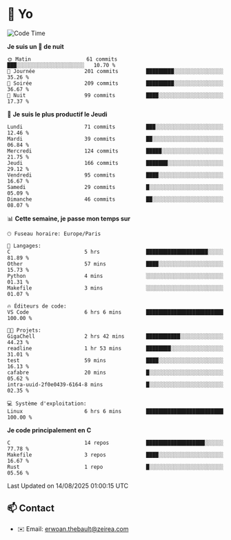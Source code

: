 # 👋 Yo

<!--START_SECTION:waka-->
![Code Time](http://img.shields.io/badge/Code%20Time-212%20hrs%208%20mins-blue)

**Je suis un 🦉 de nuit** 

```text
🌞 Matin                  61 commits          ███░░░░░░░░░░░░░░░░░░░░░░   10.70 % 
🌆 Journée                201 commits         █████████░░░░░░░░░░░░░░░░   35.26 % 
🌃 Soirée                 209 commits         █████████░░░░░░░░░░░░░░░░   36.67 % 
🌙 Nuit                   99 commits          ████░░░░░░░░░░░░░░░░░░░░░   17.37 % 
```
📅 **Je suis le plus productif le Jeudi** 

```text
Lundi                    71 commits          ███░░░░░░░░░░░░░░░░░░░░░░   12.46 % 
Mardi                    39 commits          ██░░░░░░░░░░░░░░░░░░░░░░░   06.84 % 
Mercredi                 124 commits         █████░░░░░░░░░░░░░░░░░░░░   21.75 % 
Jeudi                    166 commits         ███████░░░░░░░░░░░░░░░░░░   29.12 % 
Vendredi                 95 commits          ████░░░░░░░░░░░░░░░░░░░░░   16.67 % 
Samedi                   29 commits          █░░░░░░░░░░░░░░░░░░░░░░░░   05.09 % 
Dimanche                 46 commits          ██░░░░░░░░░░░░░░░░░░░░░░░   08.07 % 
```


📊 **Cette semaine, je passe mon temps sur** 

```text
🕑︎ Fuseau horaire: Europe/Paris

💬 Langages: 
C                        5 hrs               ████████████████████░░░░░   81.89 % 
Other                    57 mins             ████░░░░░░░░░░░░░░░░░░░░░   15.73 % 
Python                   4 mins              ░░░░░░░░░░░░░░░░░░░░░░░░░   01.31 % 
Makefile                 3 mins              ░░░░░░░░░░░░░░░░░░░░░░░░░   01.07 % 

🔥 Éditeurs de code: 
VS Code                  6 hrs 6 mins        █████████████████████████   100.00 % 

🐱‍💻 Projets: 
GigaChell                2 hrs 42 mins       ███████████░░░░░░░░░░░░░░   44.23 % 
readline                 1 hr 53 mins        ████████░░░░░░░░░░░░░░░░░   31.01 % 
test                     59 mins             ████░░░░░░░░░░░░░░░░░░░░░   16.13 % 
cafabre                  20 mins             █░░░░░░░░░░░░░░░░░░░░░░░░   05.62 % 
intra-uuid-2f0e0439-6164-8 mins              █░░░░░░░░░░░░░░░░░░░░░░░░   02.35 % 

💻 Système d'exploitation: 
Linux                    6 hrs 6 mins        █████████████████████████   100.00 % 
```

**Je code principalement en C** 

```text
C                        14 repos            ███████████████████░░░░░░   77.78 % 
Makefile                 3 repos             ████░░░░░░░░░░░░░░░░░░░░░   16.67 % 
Rust                     1 repo              █░░░░░░░░░░░░░░░░░░░░░░░░   05.56 % 
```




 Last Updated on 14/08/2025 01:00:15 UTC
<!--END_SECTION:waka-->

## 📫 Contact

- ✉️ Email: erwoan.thebault@zeirea.com

